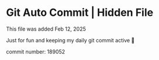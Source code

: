# Git Auto Commit | Hidden File

This file was added Feb 12, 2025

Just for fun and keeping my daily git commit active 🤪

commit number: 189052

